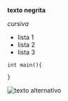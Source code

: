 **texto negrita**

*cursiva*

* lista 1
* lista 2 
* lista 3

~~~
int main(){

}
~~~

![texto alternativo](https://www.google.com/search?q=logo+uco&client=firefox-b-ab&tbm=isch&source=iu&ictx=1&fir=fuXRuTjLagT8kM%253A%252CZTZPO-6fTJaJBM%252C_&usg=AI4_-kRSGoeQ8aA0fqj_JBWhWVX9qg1dFQ&sa=X&ved=2ahUKEwimwJ2FmNjdAhVBUxoKHfFyCpUQ9QEwAHoECAYQBA#imgrc=fuXRuTjLagT8kM:)
